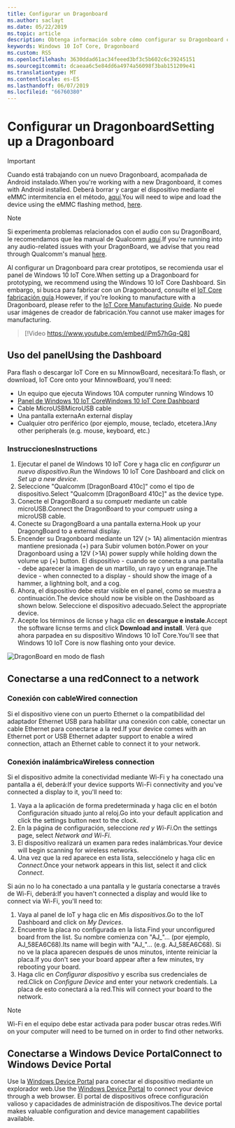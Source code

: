 ```yaml
---
title: Configurar un Dragonboard
ms.author: saclayt
ms.date: 05/22/2019
ms.topic: article
description: Obtenga información sobre cómo configurar su Dragonboard con Windows 10 IoT Core.
keywords: Windows 10 IoT Core, Dragonboard
ms.custom: RS5
ms.openlocfilehash: 3630ddad61ac34feeed3bf3c5b602c6c39245151
ms.sourcegitcommit: dcaeaa6c5e84dd6a4974a56098f3bab151209e41
ms.translationtype: MT
ms.contentlocale: es-ES
ms.lasthandoff: 06/07/2019
ms.locfileid: "66760380"
---
```

# <a name="setting-up-a-dragonboard"></a><span data-ttu-id="47fc3-104">Configurar un Dragonboard</span><span class="sxs-lookup"><span data-stu-id="47fc3-104">Setting up a Dragonboard</span></span>

> [!IMPORTANT]
> <span data-ttu-id="47fc3-105">Cuando está trabajando con un nuevo Dragonboard, acompañada de Android instalado.</span><span class="sxs-lookup"><span data-stu-id="47fc3-105">When you're working with a new Dragonboard, it comes with Android installed.</span></span> <span data-ttu-id="47fc3-106">Deberá borrar y cargar el dispositivo mediante el eMMC intermitencia en el método, [aquí](https://docs.microsoft.com/en-us/windows/iot-core/tutorials/qualcomm).</span><span class="sxs-lookup"><span data-stu-id="47fc3-106">You will need to wipe and load the device using the eMMC flashing method, [here](https://docs.microsoft.com/en-us/windows/iot-core/tutorials/qualcomm).</span></span>

> [!NOTE]
> <span data-ttu-id="47fc3-107">Si experimenta problemas relacionados con el audio con su DragonBoard, le recomendamos que lea manual de Qualcomm [aquí](https://developer.qualcomm.com/download/db410c/stereo-connector-and-audio-routing-application-note.pdf).</span><span class="sxs-lookup"><span data-stu-id="47fc3-107">If you're running into any audio-related issues with your DragonBoard, we advise that you read through Qualcomm's manual [here](https://developer.qualcomm.com/download/db410c/stereo-connector-and-audio-routing-application-note.pdf).</span></span> 

<span data-ttu-id="47fc3-108">Al configurar un Dragonboard para crear prototipos, se recomienda usar el panel de Windows 10 IoT Core.</span><span class="sxs-lookup"><span data-stu-id="47fc3-108">When setting up a Dragonboard for prototyping, we recommend using the Windows 10 IoT Core Dashboard.</span></span> <span data-ttu-id="47fc3-109">Sin embargo, si busca para fabricar con un Dragonboard, consulte el [IoT Core fabricación guía](https://docs.microsoft.com/en-us/windows-hardware/manufacture/iot/iot-core-manufacturing-guide).</span><span class="sxs-lookup"><span data-stu-id="47fc3-109">However, if you're looking to manufacture with a Dragonboard, please refer to the [IoT Core Manufacturing Guide](https://docs.microsoft.com/en-us/windows-hardware/manufacture/iot/iot-core-manufacturing-guide).</span></span> <span data-ttu-id="47fc3-110">No puede usar imágenes de creador de fabricación.</span><span class="sxs-lookup"><span data-stu-id="47fc3-110">You cannot use maker images for manufacturing.</span></span>
<br>
> [!Video https://www.youtube.com/embed/iPm57hGq-Q8]

## <a name="using-the-dashboard"></a><span data-ttu-id="47fc3-111">Uso del panel</span><span class="sxs-lookup"><span data-stu-id="47fc3-111">Using the Dashboard</span></span>

<span data-ttu-id="47fc3-112">Para flash o descargar IoT Core en su MinnowBoard, necesitará:</span><span class="sxs-lookup"><span data-stu-id="47fc3-112">To flash, or download, IoT Core onto your MinnowBoard, you'll need:</span></span>
* <span data-ttu-id="47fc3-113">Un equipo que ejecuta Windows 10</span><span class="sxs-lookup"><span data-stu-id="47fc3-113">A computer running Windows 10</span></span> 
* [<span data-ttu-id="47fc3-114">Panel de Windows 10 IoT Core</span><span class="sxs-lookup"><span data-stu-id="47fc3-114">Windows 10 IoT Core Dashboard</span></span>](https://docs.microsoft.com/windows/iot-core/downloads)
* <span data-ttu-id="47fc3-115">Cable MicroUSB</span><span class="sxs-lookup"><span data-stu-id="47fc3-115">MicroUSB cable</span></span>
* <span data-ttu-id="47fc3-116">Una pantalla externa</span><span class="sxs-lookup"><span data-stu-id="47fc3-116">An external display</span></span>
* <span data-ttu-id="47fc3-117">Cualquier otro periférico (por ejemplo, mouse, teclado, etcetera.)</span><span class="sxs-lookup"><span data-stu-id="47fc3-117">Any other peripherals (e.g. mouse, keyboard, etc.)</span></span>

### <a name="instructions"></a><span data-ttu-id="47fc3-118">Instrucciones</span><span class="sxs-lookup"><span data-stu-id="47fc3-118">Instructions</span></span>

1. <span data-ttu-id="47fc3-119">Ejecutar el panel de Windows 10 IoT Core y haga clic en *configurar un nuevo dispositivo*.</span><span class="sxs-lookup"><span data-stu-id="47fc3-119">Run the Windows 10 IoT Core Dashboard and click on *Set up a new device*.</span></span>
2. <span data-ttu-id="47fc3-120">Seleccione "Qualcomm [DragonBoard 410c]" como el tipo de dispositivo.</span><span class="sxs-lookup"><span data-stu-id="47fc3-120">Select "Qualcomm [DragonBoard 410c]" as the device type.</span></span>
3. <span data-ttu-id="47fc3-121">Conecte el DragonBoard a su compuetr mediante un cable microUSB.</span><span class="sxs-lookup"><span data-stu-id="47fc3-121">Connect the DragonBoard to your compuetr using a microUSB cable.</span></span>
4. <span data-ttu-id="47fc3-122">Conecte su DragongBoard a una pantalla externa.</span><span class="sxs-lookup"><span data-stu-id="47fc3-122">Hook up your DragongBoard to a external display.</span></span>
5. <span data-ttu-id="47fc3-123">Encender su Dragonboard mediante un 12V (> 1A) alimentación mientras mantiene presionada (+) para Subir volumen botón.</span><span class="sxs-lookup"><span data-stu-id="47fc3-123">Power on your Dragonboard using a 12V (>1A) power supply while holding down the volume up (+) button.</span></span> <span data-ttu-id="47fc3-124">El dispositivo - cuando se conecta a una pantalla - debe aparecer la imagen de un martillo, un rayo y un engranaje.</span><span class="sxs-lookup"><span data-stu-id="47fc3-124">The device - when connected to a display - should show the image of a hammer, a lightning bolt, and a cog.</span></span>
6. <span data-ttu-id="47fc3-125">Ahora, el dispositivo debe estar visible en el panel, como se muestra a continuación.</span><span class="sxs-lookup"><span data-stu-id="47fc3-125">The device should now be visible on the Dashboard as shown below.</span></span> <span data-ttu-id="47fc3-126">Seleccione el dispositivo adecuado.</span><span class="sxs-lookup"><span data-stu-id="47fc3-126">Select the appropriate device.</span></span>
7. <span data-ttu-id="47fc3-127">Acepte los términos de licnse y haga clic en **descargue e instale**.</span><span class="sxs-lookup"><span data-stu-id="47fc3-127">Accept the software licnse terms and click **Download and install**.</span></span> <span data-ttu-id="47fc3-128">Verá que ahora parpadea en su dispositivo Windows 10 IoT Core.</span><span class="sxs-lookup"><span data-stu-id="47fc3-128">You'll see that Windows 10 IoT Core is now flashing onto your device.</span></span>

![DragonBoard en modo de flash](../media/DeviceSetup/db4.png)

## <a name="connect-to-a-network"></a><span data-ttu-id="47fc3-130">Conectarse a una red</span><span class="sxs-lookup"><span data-stu-id="47fc3-130">Connect to a network</span></span>
### <a name="wired-connection"></a><span data-ttu-id="47fc3-131">Conexión con cable</span><span class="sxs-lookup"><span data-stu-id="47fc3-131">Wired connection</span></span>
<span data-ttu-id="47fc3-132">Si el dispositivo viene con un puerto Ethernet o la compatibilidad del adaptador Ethernet USB para habilitar una conexión con cable, conectar un cable Ethernet para conectarse a la red.</span><span class="sxs-lookup"><span data-stu-id="47fc3-132">If your device comes with an Ethernet port or USB Ethernet adapter support to enable a wired connection, attach an Ethernet cable to connect it to your network.</span></span>

### <a name="wireless-connection"></a><span data-ttu-id="47fc3-133">Conexión inalámbrica</span><span class="sxs-lookup"><span data-stu-id="47fc3-133">Wireless connection</span></span>
<span data-ttu-id="47fc3-134">Si el dispositivo admite la conectividad mediante Wi-Fi y ha conectado una pantalla a él, deberá:</span><span class="sxs-lookup"><span data-stu-id="47fc3-134">If your device supports Wi-Fi connectivity and you've connected a display to it, you'll need to:</span></span>

1. <span data-ttu-id="47fc3-135">Vaya a la aplicación de forma predeterminada y haga clic en el botón Configuración situado junto al reloj.</span><span class="sxs-lookup"><span data-stu-id="47fc3-135">Go into your default application and click the settings button next to the clock.</span></span>
2. <span data-ttu-id="47fc3-136">En la página de configuración, seleccione _red y Wi-Fi_.</span><span class="sxs-lookup"><span data-stu-id="47fc3-136">On the settings page, select _Network and Wi-Fi_.</span></span>
3. <span data-ttu-id="47fc3-137">El dispositivo realizará un examen para redes inalámbricas.</span><span class="sxs-lookup"><span data-stu-id="47fc3-137">Your device will begin scanning for wireless networks.</span></span>
4. <span data-ttu-id="47fc3-138">Una vez que la red aparece en esta lista, selecciónelo y haga clic en _Connect_.</span><span class="sxs-lookup"><span data-stu-id="47fc3-138">Once your network appears in this list, select it and click _Connect_.</span></span>

<span data-ttu-id="47fc3-139">Si aún no lo ha conectado a una pantalla y le gustaría conectarse a través de Wi-Fi, deberá:</span><span class="sxs-lookup"><span data-stu-id="47fc3-139">If you haven't connected a display and would like to connect via Wi-Fi, you'll need to:</span></span>

1. <span data-ttu-id="47fc3-140">Vaya al panel de IoT y haga clic en _Mis dispositivos_.</span><span class="sxs-lookup"><span data-stu-id="47fc3-140">Go to the IoT Dashboard and click on _My Devices_.</span></span>
2. <span data-ttu-id="47fc3-141">Encuentre la placa no configurada en la lista.</span><span class="sxs-lookup"><span data-stu-id="47fc3-141">Find your unconfigured board from the list.</span></span> <span data-ttu-id="47fc3-142">Su nombre comienza con "AJ_"... (por ejemplo, AJ_58EA6C68).</span><span class="sxs-lookup"><span data-stu-id="47fc3-142">Its name will begin with "AJ_"... (e.g. AJ_58EA6C68).</span></span> <span data-ttu-id="47fc3-143">Si no ve la placa aparecen después de unos minutos, intente reiniciar la placa.</span><span class="sxs-lookup"><span data-stu-id="47fc3-143">If you don't see your board appear after a few minutes, try rebooting your board.</span></span>
3. <span data-ttu-id="47fc3-144">Haga clic en _Configurar dispositivo_ y escriba sus credenciales de red.</span><span class="sxs-lookup"><span data-stu-id="47fc3-144">Click on _Configure Device_ and enter your network credentials.</span></span> <span data-ttu-id="47fc3-145">La placa de esto conectará a la red.</span><span class="sxs-lookup"><span data-stu-id="47fc3-145">This will connect your board to the network.</span></span>

> [!NOTE]
> <span data-ttu-id="47fc3-146">Wi-Fi en el equipo debe estar activada para poder buscar otras redes.</span><span class="sxs-lookup"><span data-stu-id="47fc3-146">Wifi on your computer will need to be turned on in order to find other networks.</span></span>

## <a name="connect-to-windows-device-portal"></a><span data-ttu-id="47fc3-147">Conectarse a Windows Device Portal</span><span class="sxs-lookup"><span data-stu-id="47fc3-147">Connect to Windows Device Portal</span></span>

<span data-ttu-id="47fc3-148">Use la [Windows Device Portal](../manage-your-device/DevicePortal.md) para conectar el dispositivo mediante un explorador web.</span><span class="sxs-lookup"><span data-stu-id="47fc3-148">Use the [Windows Device Portal](../manage-your-device/DevicePortal.md) to connect your device through a web browser.</span></span> <span data-ttu-id="47fc3-149">El portal de dispositivos ofrece configuración valioso y capacidades de administración de dispositivos.</span><span class="sxs-lookup"><span data-stu-id="47fc3-149">The device portal makes valuable configuration and device management capabilities available.</span></span> 

